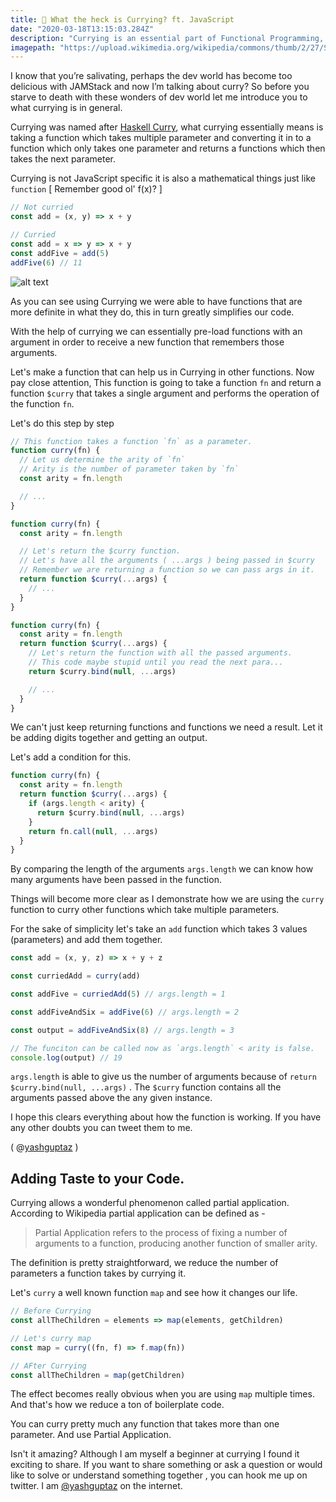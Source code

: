 ```yaml
---
title: 🍛 What the heck is Currying? ft. JavaScript
date: "2020-03-18T13:15:03.284Z"
description: "Currying is an essential part of Functional Programming, let's see what the heck is it."
imagepath: "https://upload.wikimedia.org/wikipedia/commons/thumb/2/27/Square_200x200.svg/200px-Square_200x200.svg.png"
---
```


I know that you’re salivating, perhaps the dev world has become too delicious with JAMStack and now I’m talking about curry? So before you starve to death with these wonders of dev world let me introduce you to what currying is in general.

Currying was named after [Haskell Curry](https://en.wikipedia.org/wiki/Haskell_Curry), what currying essentially means is taking a function which takes multiple parameter and converting it in to a function which only takes one parameter and returns a functions which then takes the next parameter.

Currying is not JavaScript specific it is also a mathematical things just like `function` [ Remember good ol' f(x)? ]

```javascript
// Not curried
const add = (x, y) => x + y

// Curried
const add = x => y => x + y
const addFive = add(5)
addFive(6) // 11
```
![alt text](https://zocada.com/wp-content/uploads/2019/01/gatsby_blog-740x370.png "Logo Title Text 1")

As you can see using Currying we were able to have functions that are more definite in what they do, this in turn greatly simplifies our code.

With the help of currying we can essentially pre-load functions with an argument in order to receive a new function that remembers those arguments.

Let's make a function that can help us in Currying in other functions.
Now pay close attention,
This function is going to take a function `fn` and return a function `$curry` that takes a single argument and performs the operation of the function `fn`.

Let's do this step by step

```javascript
// This function takes a function `fn` as a parameter.
function curry(fn) {
  // Let us determine the arity of `fn`
  // Arity is the number of parameter taken by `fn`
  const arity = fn.length

  // ...
}
```

```javascript
function curry(fn) {
  const arity = fn.length

  // Let's return the $curry function.
  // Let's have all the arguments ( ...args ) being passed in $curry
  // Remember we are returning a function so we can pass args in it.
  return function $curry(...args) {
    // ...
  }
}
```

```javascript
function curry(fn) {
  const arity = fn.length
  return function $curry(...args) {
    // Let's return the function with all the passed arguments.
    // This code maybe stupid until you read the next para...
    return $curry.bind(null, ...args)

    // ...
  }
}
```

We can't just keep returning functions and functions we need a result. Let it be adding digits together and getting an output.

Let's add a condition for this.

```javascript
function curry(fn) {
  const arity = fn.length
  return function $curry(...args) {
    if (args.length < arity) {
      return $curry.bind(null, ...args)
    }
    return fn.call(null, ...args)
  }
}
```

By comparing the length of the arguments `args.length` we can know how many arguments have been passed in the function.

Things will become more clear as I demonstrate how we are using the `curry` function to curry other functions which take multiple parameters.

For the sake of simplicity let's take an `add` function which takes 3 values (parameters) and add them together.

```javascript
const add = (x, y, z) => x + y + z

const curriedAdd = curry(add)

const addFive = curriedAdd(5) // args.length = 1

const addFiveAndSix = addFive(6) // args.length = 2

const output = addFiveAndSix(8) // args.length = 3

// The funciton can be called now as `args.length` < arity is false.
console.log(output) // 19
```

`args.length` is able to give us the number of arguments because of `return $curry.bind(null, ...args)` . The `$curry` function contains all the arguments passed above the any given instance.

I hope this clears everything about how the function is working. If you have any other doubts you can tweet them to me.

( @[yashguptaz](https://twitter.com/yashguptaz) )

## Adding Taste to your Code.

Currying allows a wonderful phenomenon called partial application.
According to Wikipedia partial application can be defined as -

> Partial Application refers to the process of fixing a number of arguments to a function, producing another function of smaller arity.

The definition is pretty straightforward, we reduce the number of parameters a function takes by currying it.

Let's `curry` a well known function `map` and see how it changes our life.

```javascript
// Before Currying
const allTheChildren = elements => map(elements, getChildren)

// Let's curry map
const map = curry((fn, f) => f.map(fn))

// AFter Currying
const allTheChildren = map(getChildren)
```

The effect becomes really obvious when you are using `map` multiple times. And that's how we reduce a ton of boilerplate code.

You can curry pretty much any function that takes more than one parameter. And use Partial Application.

Isn't it amazing? Although I am myself a beginner at currying I found it exciting to share. If you want to share something or ask a question or would like to solve or understand something together , you can hook me up on twitter. I am [@yashguptaz](https://twitter.com/yashguptaz) on the internet.
